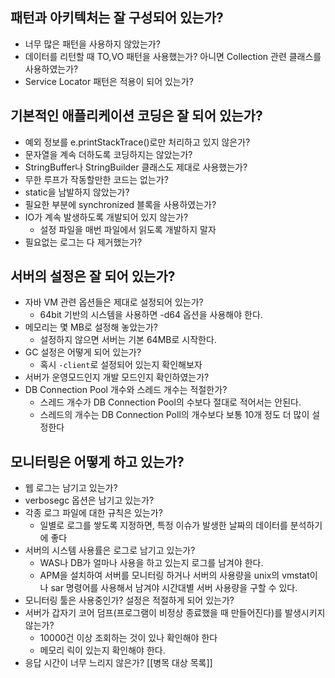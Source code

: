 ## 패턴과 아키텍처는 잘 구성되어 있는가?
- 너무 많은 패턴을 사용하지 않았는가?
- 데이터를 리턴할 때 TO,VO 패턴을 사용했는가? 아니면 Collection 관련 클래스를 사용하였는가?
- Service Locator 패턴은 적용이 되어 있는가?
## 기본적인 애플리케이션 코딩은 잘 되어 있는가?
- 예외 정보를 e.printStackTrace()로만 처리하고 있지 않은가?
- 문자열을 계속 더하도록 코딩하지는 않았는가?
- StringBuffer나 StringBuilder 클래스도 제대로 사용했는가?
- 무한 루프가 작동할만한 코드는 없는가?
- static을 남발하지 않았는가?
- 필요한 부분에 synchronized 블록을 사용하였는가?
- IO가 계속 발생하도록 개발되어 있지 않는가?
	- 설정 파일을 매번 파일에서 읽도록 개발하지 말자
- 필요없는 로그는 다 제거했는가?
## 서버의 설정은 잘 되어 있는가?
- 자바 VM 관련 옵션들은 제대로 설정되어 있는가?
	- 64bit 기반의 시스템을 사용하면 -d64 옵션을 사용해야 한다.
- 메모리는 몇 MB로 설정해 놓았는가?
	- 설정하지 않으면 서버는 기본 64MB로 시작한다.
- GC 설정은 어떻게 되어 있는가?
	- 혹시 `-client`로 설정되어 있는지 확인해보자
- 서버가 운영모드인지 개발 모드인지 확인하였는가?
- DB Connection Pool 개수와 스레드 개수는 적절한가?
	- 스레드 개수가 DB Connection Pool의 수보다 절대로 적어서는 안된다.
	- 스레드의 개수는 DB Connection Poll의 개수보다 보통 10개 정도 더 많이 설정한다
## 모니터링은 어떻게 하고 있는가?
- 웹 로그는 남기고 있는가?
- verbosegc 옵션은 남기고 있는가?
- 각종 로그 파일에 대한 규칙은 있는가?
	- 일별로 로그를 쌓도록 지정하면, 특정 이슈가 발생한 날짜의 데이터를 분석하기에 좋다
- 서버의 시스템 사용률은 로그로 남기고 있는가?
	- WAS나 DB가 얼마나 사용을 하고 있는지 로그를 남겨야 한다.
	- APM을 설치하여 서버를 모니터링 하거나 서버의 사용량을 unix의 vmstat이나 sar 명령어를 사용해서 남겨야 시간대별 서버 사용량을 구할 수 있다.
- 모니터링 툴은 사용중인가? 설정은 적절하게 되어 있는가?
- 서버가 갑자기 코어 덤프(프로그램이 비정상 종료했을 때 만들어진다)를 발생시키지 않는가?
	- 10000건 이상 조회하는 것이 있나 확인해야 한다
	- 메모리 릭이 있는지 확인해야 한다.
- 응답 시간이 너무 느리지 않은가? [[병목 대상 목록]]